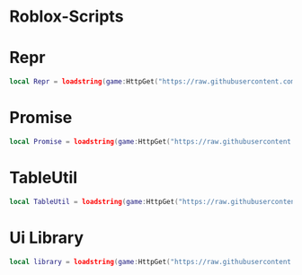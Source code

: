 # Roblox-Scripts



# Repr
```lua
local Repr = loadstring(game:HttpGet("https://raw.githubusercontent.com/AlexbavGamer/Roblox-Scripts/main/Repr.lua"))()
```
# Promise
```lua
local Promise = loadstring(game:HttpGet("https://raw.githubusercontent.com/AlexbavGamer/Roblox-Scripts/main/Promise.lua"))()
```
# TableUtil
```lua
local TableUtil = loadstring(game:HttpGet("https://raw.githubusercontent.com/AlexbavGamer/Roblox-Scripts/main/TableUtil.lua"))()
```
# Ui Library
[from v3rmillion]: https://v3rmillion.net/showthread.php?tid=959294
```lua
local library = loadstring(game:HttpGet("https://raw.githubusercontent.com/AlexbavGamer/Roblox-Scripts/main/ui-engine.lua"))()
```
